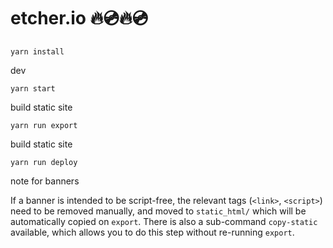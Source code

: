# etcher.io 🔥💿🔥💿

```
yarn install
```

dev
```
yarn start
```

build static site
```
yarn run export
```

build static site
```
yarn run deploy
```

note for banners

If a banner is intended to be script-free, the relevant tags
(`<link>`, `<script>`) need to be removed manually, and moved to `static_html/`
which will be automatically copied on `export`. There is also a sub-command
`copy-static` available, which allows you to do this step without re-running
`export`.

